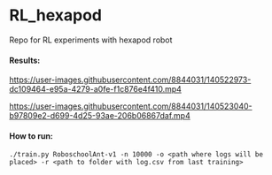 # RL_hexapod
Repo for RL experiments with hexapod robot

#### Results:

https://user-images.githubusercontent.com/8844031/140522973-dc109464-e95a-4279-a0fe-f1c876e4f410.mp4



https://user-images.githubusercontent.com/8844031/140523040-b97809e2-d699-4d25-93ae-206b06867daf.mp4



#### How to run:
```
./train.py RoboschoolAnt-v1 -n 10000 -o <path where logs will be placed> -r <path to folder with log.csv from last training>
```
